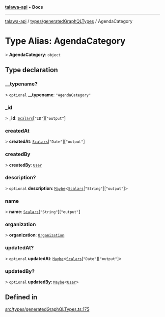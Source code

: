 [**talawa-api**](../../../README.md) • **Docs**

***

[talawa-api](../../../modules.md) / [types/generatedGraphQLTypes](../README.md) / AgendaCategory

# Type Alias: AgendaCategory

\> **AgendaCategory**: `object`

## Type declaration

### \_\_typename?

\> `optional` **\_\_typename**: `"AgendaCategory"`

### \_id

\> **\_id**: [`Scalars`](Scalars.md)\[`"ID"`\]\[`"output"`\]

### createdAt

\> **createdAt**: [`Scalars`](Scalars.md)\[`"Date"`\]\[`"output"`\]

### createdBy

\> **createdBy**: [`User`](User.md)

### description?

\> `optional` **description**: [`Maybe`](Maybe.md)\<[`Scalars`](Scalars.md)\[`"String"`\]\[`"output"`\]\>

### name

\> **name**: [`Scalars`](Scalars.md)\[`"String"`\]\[`"output"`\]

### organization

\> **organization**: [`Organization`](Organization.md)

### updatedAt?

\> `optional` **updatedAt**: [`Maybe`](Maybe.md)\<[`Scalars`](Scalars.md)\[`"Date"`\]\[`"output"`\]\>

### updatedBy?

\> `optional` **updatedBy**: [`Maybe`](Maybe.md)\<[`User`](User.md)\>

## Defined in

[src/types/generatedGraphQLTypes.ts:175](https://github.com/PalisadoesFoundation/talawa-api/blob/5e38dbf44e47f2fc703410fad29ab5c8f7f26c77/src/types/generatedGraphQLTypes.ts#L175)

